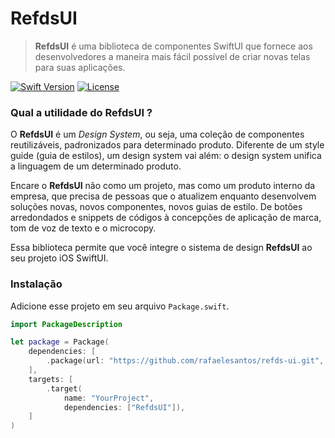 # RefdsUI

> **RefdsUI** é uma biblioteca de componentes SwiftUI que fornece aos desenvolvedores a maneira mais fácil possível de criar novas telas para suas aplicações.

[![Swift Version][swift-image]][swift-url]
[![License][license-image]][license-url]

### Qual a utilidade do RefdsUI ?

O **RefdsUI** é um *Design System*, ou seja, uma coleção de componentes reutilizáveis, padronizados para determinado produto. Diferente de um style guide (guia de estilos), um design system vai além: o design system unifica a linguagem de um determinado produto.

Encare o **RefdsUI** não como um projeto, mas como um produto interno da empresa, que precisa de pessoas que o atualizem enquanto desenvolvem soluções novas, novos componentes, novos guias de estilo. De botões arredondados e snippets de códigos à concepções de aplicação de marca, tom de voz de texto e o microcopy.

Essa biblioteca permite que você integre o sistema de design **RefdsUI** ao seu projeto iOS SwiftUI.

### Instalação

Adicione esse projeto em seu arquivo `Package.swift`.

```swift
import PackageDescription

let package = Package(
    dependencies: [
        .package(url: "https://github.com/rafaelesantos/refds-ui.git", branch: "main")
    ],
    targets: [
        .target(
            name: "YourProject",
            dependencies: ["RefdsUI"]),
    ]
)
```

[swift-image]: https://img.shields.io/badge/swift-5.7-orange.svg
[swift-url]: https://www.swift.org/blog/swift-5.7-released/
[license-image]: https://img.shields.io/badge/License-MIT-blue.svg
[license-url]: LICENSE
